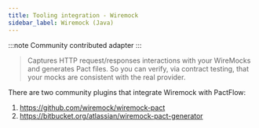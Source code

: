```yaml
---
title: Tooling integration - Wiremock
sidebar_label: Wiremock (Java)
---
```


:::note
Community contributed adapter
:::

> Captures HTTP request/responses interactions with your WireMocks and generates Pact files. So you can verify, via contract testing, that your mocks are consistent with the real provider.

There are two community plugins that integrate Wiremock with PactFlow:

1. https://github.com/wiremock/wiremock-pact
2. https://bitbucket.org/atlassian/wiremock-pact-generator